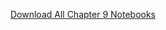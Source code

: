 [Download All Chapter 9 Notebooks](https://download-directory.github.io/?url=https://github.com/coursekata/teaching-materials/tree/main/By%20Chapter%20(ABCD)/Chapter%2009)
